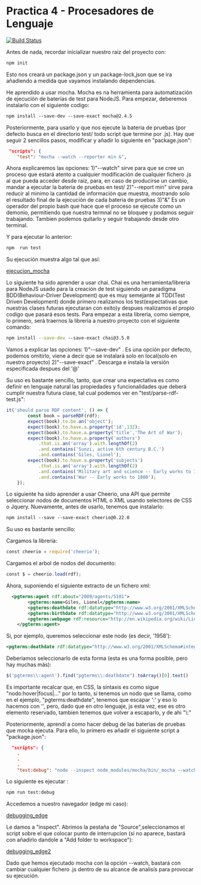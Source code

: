 # Practica 4 - Procesadores de Lenguaje

[![Build Status](https://travis-ci.org/JDM-ULL-93/Practica4-PL.svg?branch=master)](https://travis-ci.org/JDM-ULL-93/Practica4-PL)

Antes de nada, recordar inicializar nuestro raiz del proyecto con:

```bash
npm init
```
Esto nos creará un package.json y un package-lock,json que se ira añadiendo a medida que vayamos instalando dependencias.

He aprendido a usar mocha. Mocha es na herramienta para automatización de ejecución de baterias de test para NodeJS. Para empezar, deberemos instalarlo con el siguiente codigo:

```bash
​​npm​​ ​​install​​ ​​--save-dev​​ ​​--save-exact mocha@2.4.5
```

Posteriormente, para usarlo y que nos ejecute la bateria de pruebas (por defecto busca en el directorio test/ todo script que termine por .js). Hay que seguir 2 sencillos pasos, modificar y añadir lo siguiente en "package.json":

```json
 "scripts": {
    "test": "mocha --watch --reporter min &",
```

Ahora explicaremos las opciones:
1)"--watch" sirve para que se cree un proceso que estará atento a cualquier modificación de cualquier fichero .js al que pueda acceder desde raiz, para, en caso de producirse un cambio, mandar a ejecutar la bateria de pruebas en test/
2)"--report min" sirve para reducir al minimo la cantidad de información que muestra, mostrando solo el resultado final de la ejecución de cada bateria de pruebas
3)"&" Es un operador del propio bash que hace que el proceso se ejecute como un demonio, permitiendo que nuestra termnal no se bloquee y podamos seguir trabajando. Tambien podemos quitarlo y seguir trabajando desde otro terminal.

Y para ejecutar lo anterior:

```bash
npm  run test
```
Su ejecución muestra algo tal que así:

[ejecucion_mocha](img/mocha_ejecucion.PNG)


Lo siguiente ha sido aprender a usar chai. Chai es una herramienta/libreria para NodeJS usado para la creación de test siguiendo un paradigma BDD(Behaviour-Driver Development) que es muy semejante al TDD(Test Driven Development) donde primero realizamos los test(expectativas que nuestras clases futuras ejecutaran con exito)y despues realizamos el propio codigo que pasará esos tests. Para empezar a esta libreria, como siempre, lo primero, será traernos la libreria a nuestro proyecto con el siguiente comando:


```bash
npm install --save-dev​​ ​​--save-exact chai@3.5.0
```

Vamos a explicar las opciones:
1)"--save-dev" .  Es una opción por defecto, podemos omitirlo, viene a decir que se instalará solo en local(solo en nuestro proyecto)
2)"--save-exact" . Descarga e instala la versión especificada despues del '@'


Su uso es bastante sencillo, tanto, que crear una expectativa es como definir en lenguaje natural las propiedades y funcionalidades que deberá cumplir nuestra futura clase, tal cual podemos ver en "test/parse-rdf-test.js":

```js
it('should parse RDF content', () => {
        const book = parseRDF(rdf);
        expect(book).to.be.an('object');
        expect(book).to.have.a.property('id',132);
        expect(book).to.have.a.property('title','The Art of War');
        expect(book).to.have.a.property('authors')
            .that.is.an('array').with.lengthOf(2)
            .and.contains('Sunzi, active 6th century B.C.')
            .and.contains('Giles, Lionel');
        expect(book).to.have.a.property('subjects')
            .that.is.an('array').with.lengthOf(2)
            .and.contains('Military art and science -- Early works to 1800')
            .and.contains('War -- Early works to 1800');
    });
```

Lo siguiente ha sido aprender a usar Cheerio, una API que permite seleccionar nodos de documentos HTML o XML usando selectores de CSS o Jquery. Nuevamente, antes de usarlo, tenemos que instalarlo:

```bash
​​npm​​ ​​install​​ ​​--save​​ ​​--save-exact​​ ​​cheerio@0.22.0
```

Su uso es bastante sencillo:

Cargamos la libreria:
```js
const​ cheerio = require(​'cheerio'​);
```

Cargamos el arbol de nodos del documento:
```js
const​ $ = cheerio.load(rdf);
```

Ahora, suponiendo el siguiente extracto de un fichero xml:

```xml
  <pgterms:agent rdf:about="2009/agents/5101">
        <pgterms:name>Giles, Lionel</pgterms:name>
        <pgterms:deathdate rdf:datatype="http://www.w3.org/2001/XMLSchema#integer">1958</pgterms:deathdate>
        <pgterms:birthdate rdf:datatype="http://www.w3.org/2001/XMLSchema#integer">1875</pgterms:birthdate>
        <pgterms:webpage rdf:resource="http://en.wikipedia.org/wiki/Lionel_Giles"/>
    </pgterms:agent>
```

Si, por ejemplo, queremos seleccionar este nodo (es decir, '1958'):
```xml
<pgterms:deathdate rdf:datatype="http://www.w3.org/2001/XMLSchema#integer">1958</pgterms:deathdate>
```
Deberiamos seleccionarlo de esta forma (esta es una forma posible, pero hay muchas más):
```js
$('pgterms\\:agent').find("pgterms\\:deathdate").toArray()[0].text()
```
Es importante recalcar que, en CSS, la sintaxis es como sigue "nodo:hover|focus|..." por lo tanto, si tenemos un nodo que se llama, como en el ejemplo, "pgterms:deathdate", tenemos que escapar ':' y eso lo hacemos con '\', pero, dado que en otro lenguaje, js esta vez, ese es otro elemento reservado, tambien tenemos que volver a escaparlo, y de ahi "\\:" 

Posteriormente, aprendí a como hacer debug de las baterias de pruebas que mocka ejecuta. Para ello, lo primero es añadir el siguiente script a "package.json":

```json
  "scripts": {
	.
	.
	.
    "test:debug": "node --inspect node_modules/mocha/bin/_mocha --watch --no-timeouts"
```

Lo siguiente es ejecutar :

```bash
npm run test:debug
```

Accedemos a nuestro navegador (edge mi caso):

[debugging_edge](img/debugging_edge.PNG)

Le damos a "inspect". Abrimos la pestaña de "Source",seleccionamos el script sobre el que colocar punto de interrupcion (si no aparece, bastará con añadirlo dandole a "Add folder to workspace"):

[debugging_edge2](img/debugging_edge2.PNG)

Dado que hemos ejecutado mocha con la opción --watch, bastará con cambiar cualquier fichero .js dentro de su alcance de analisís para provocar su ejecución.

